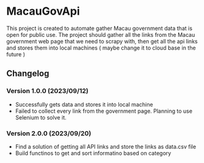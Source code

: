 # MacauGovApi

This project is created to automate gather Macau government data that is open for public use.
The project should gather all the links from the Macau government web page that we need to scrapy with, then get all the api links and stores them into local machines ( maybe change it to cloud base in the future )

## Changelog

### Version 1.0.0 (2023/09/12)

- Successfully gets data and stores it into local machine
- Failed to collect every link from the government page. Planning to use Selenium to solve it.

### Version 2.0.0 (2023/09/20)

- Find a solution of getting all API links and store the links as data.csv file
- Build functinos to get and sort informatino based on category
